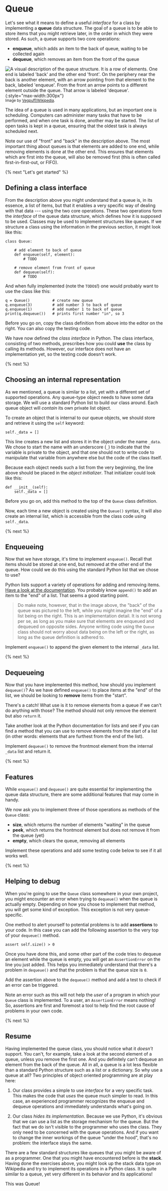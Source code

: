 # Queue

Let's see what it means to define a useful *interface* for a class by implementing a **queue** data structure. The goal of a queue is to be able to store items that you might retrieve later, in the order in which they were stored. As such, a queue supports two core operations:

- **enqueue**, which adds an item to the back of queue, waiting to be collected again
- **dequeue**, which removes an item from the front of the queue

![A visual description of the queue structure. It is a row of elements. One end is labeled 'back' and the other end 'front'. On the periphery near the back is another element, with an arrow pointing from that element to the back, labeled 'enqueue'. From the front an arrow points to a different element outside the queue. That arrow is labeled 'dequeue'.](wikipedia_queue.png){:style="max-width:300px"}  
<small>Image by [Vegpuff/Wikipedia](https://commons.wikimedia.org/wiki/File:Data_Queue.svg).</small>

The idea of a queue is used in many applications, but an important one is scheduling. Computers can administer many tasks that have to be performed, and when one task is done, another may be started. The list of open tasks is kept in a queue, ensuring that the oldest task is always scheduled next.

Note our use of "front" and "back" in the description above. The most important thing about queues is that elements are added to one end, while removing elements is done at the other end. This ensures that elements which are first into the queue, will also be removed first (this is often called first-in-first-out, or FIFO).


{% next "Let's get started" %}


## Defining a class interface

From the description above you might understand that a queue is, in its essence, a list of items, but that it enables a very specific way of dealing with that data --- using the two core operations. These two operations form the *interface* of the queue data structure, which defines how it is supposed to be used. Classes may be used to implement structures like queues. If we structure a class using the information in the previous section, it might look like this:

    class Queue:

        # add element to back of queue
        def enqueue(self, element):
            # TODO

        # remove element from front of queue
        def dequeue(self):
            # TODO

And when fully implemented (note the `TODO`s!) one would probably want to use the class like this:

    q = Queue()          # create new queue
    q.enqueue(3)         # add number 3 to back of queue
    q.enqueue(1)         # add number 1 to back of queue
    print(q.dequeue())   # prints first number "in", so 3

Before you go on, copy the class definition from above into the editor on the right. You can also copy the testing code.

We have now defined the *class interface* in Python. The class interface, consisting of two methods, prescribes how you could **use** the class by calling its methods. However, our interface does not have an implementation yet, so the testing code doesn't work.

{% next %}


## Choosing an internal representation

As we mentioned, a queue is similar to a list, yet with a different set of supported operations. Any queue-type object needs to have some data storage. We will use a standard Python list to build our class around. Each queue object will *contain* its own private list object.

To create an object that is internal to our queue objects, we should store and retrieve it using the `self` keyword:

    self._data = []

This line creates a new list and stores it in the object under the name `_data`. We chose to start the name with an underscore (`_`) to indicate that the variable is private to the object, and that one should not to write code to manipulate that variable from anywhere else but the code of the class itself.

Because each object needs such a list from the very beginning, the line above should be placed in the *object initializer*. That initializer could look like this:

    def __init__(self):
        self._data = []

Before you go on, add this method to the top of the `Queue` class definition.

Now, each time a new object is created using the `Queue()` syntax, it will also create an internal list, which is accessible from the class code using `self._data`.

{% next %}


## Enqueueing

Now that we have storage, it's time to implement `enqueue()`. Recall that items should be stored at one end, but removed at the other end of the queue. How could we do this using the standard Python list that we chose to use?

Python lists support a variety of operations for adding and removing items. [Have a look at the documentation](https://docs.python.org/3/library/stdtypes.html#mutable-sequence-types). You probably know `append()` to add an item to the "end" of a list. That seems a good starting point.

> Do make note, however, that in the image above, the "back" of the queue was pictured to the left, while you might imagine the "end" of a list being on the right. This is an implementation detail. It is not wrong per se, as long as you make sure that elements are enqueued and dequeued on opposite sides. Anyone writing code using the `Queue` class should not worry about data being on the left or the right, as long as the queue definition is adhered to.

Implement `enqueue()` to append the given element to the internal `_data` list.

{% next %}


## Dequeueing

Now that you have implemented this method, how should you implement `dequeue()`? As we have defined `enqueue()` to place items at the "end" of the list, we should be looking to **remove** items from the "start".

There's a catch! What use is it to remove elements from a queue if we can't do anything with those? The method should not only remove the element but also `return` it.

Take another look at the Python documentation for lists and see if you can find a method that you can use to remove elements from the start of a list (in other words: elements that are furthest from the end of the list).

Implement `dequeue()` to remove the frontmost element from the internal `_data` list and return it.

{% next %}


## Features

While `enqueue()` and `dequeue()` are quite essential for implementing the queue data structure, there are some additional features that may come in handy.

We now ask you to implement three of those operations as methods of the `Queue` class:

- **size**, which returns the number of elements "waiting" in the queue
- **peek**, which returns the frontmost element but does not remove it from the queue (yet)
- **empty**, which clears the queue, removing all elements

Implement these operations and add some testing code below to see if it all works well.

{% next %}


## Helping to debug

When you're going to use the `Queue` class somewhere in your own project, you might encounter an error when trying to `dequeue()` when the queue is actually empty. Depending on how you chose to implement that method, you will get some kind of exception. This exception is not very queue-specific.

One method to alert yourself to potential problems is to add **assertions** to your code. In this case you can add the following assertion to the very top of your `dequeue()` method.

    assert self.size() > 0

Once you have done this, and some other part of the code tries to dequeue an element while the queue is empty, you will get an `AssertionError` on the line you just added. This helps you immediately understand that there's a problem in `dequeue()` and that the problem is that the queue size is `0`.

Add the assertion above to the `dequeue()` method and add a test to check if an error can be triggered.

Note an error such as this will not help the *user* of a program in which your `Queue` class is implemented. To a user, an `AssertionError` means nothing! So, assertions are first and foremost a tool to help find the root cause of problems in your own code.

{% next %}


## Resume

Having implemented the queue class, you should notice what it *doesn't* support. You can't, for example, take a look at the second element of a queue, unless you remove the first one. And you definitely can't dequeue an element from the back of the queue. All in all, a queue is a lot less flexible than a standard Python structure such as a list or a dictionary. So why use a queue at all? Two principles of object oriented programming are at play here:

1. Our class provides a simple to use *interface* for a very specific task. This makes the code that *uses* the queue much simpler to read. In this case, an experienced programmer recognizes the enqueue and dequeue operations and immediately understands what's going on.

2. Our class *hides its implementation*. Because we use Python, it's obvious that we can use a list as the storage mechanism for the queue. But the fact that we do isn't visible to the programmer who uses the class. They only need to be concerned with the queue operations. And if you want to change the inner workings of the queue "under the hood", that's no problem: the interface stays the same.

There are a few standard structures like queues that you might be aware of as a programmer. One that you might have encountered before is the **stack**. Having done the exercises above, you might look up the stack data type on Wikipedia and try to implement its operations in a Python class. It is quite similar to a queue, yet very different in its behavior and its applications!

This was Queue!






